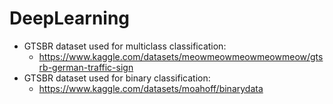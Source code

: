 # DeepLearning

- GTSBR dataset used for multiclass classification:
  - https://www.kaggle.com/datasets/meowmeowmeowmeowmeow/gtsrb-german-traffic-sign
- GTSBR dataset used for binary classification:
  - https://www.kaggle.com/datasets/moahoff/binarydata
